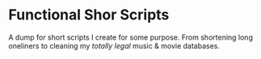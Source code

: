 
# Functional Shor Scripts


A dump for short scripts I create for some purpose. From shortening long oneliners to cleaning my _totally legal_ music & movie databases. 

